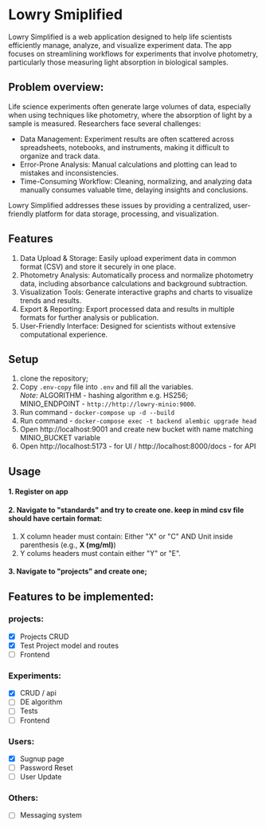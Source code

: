 # Lowry Smiplified

Lowry Simplified is a web application designed to help life scientists efficiently manage, analyze, and visualize experiment data. The app focuses on streamlining workflows for experiments that involve photometry, particularly those measuring light absorption in biological samples.

## Problem overview:
Life science experiments often generate large volumes of data, especially when using techniques like photometry, where the absorption of light by a sample is measured. Researchers face several challenges:

- Data Management: Experiment results are often scattered across spreadsheets, notebooks, and instruments, making it difficult to organize and track data.
- Error-Prone Analysis: Manual calculations and plotting can lead to mistakes and inconsistencies.
- Time-Consuming Workflow: Cleaning, normalizing, and analyzing data manually consumes valuable time, delaying insights and conclusions.

Lowry Simplified addresses these issues by providing a centralized, user-friendly platform for data storage, processing, and visualization.


## Features

1. Data Upload & Storage: Easily upload experiment data in common format (CSV) and store it securely in one place.
2. Photometry Analysis: Automatically process and normalize photometry data, including absorbance calculations and background subtraction.
3. Visualization Tools: Generate interactive graphs and charts to visualize trends and results.
4. Export & Reporting: Export processed data and results in multiple formats for further analysis or publication.
5. User-Friendly Interface: Designed for scientists without extensive computational experience.

## Setup
1. clone the repository;
2. Copy `.env-copy` file into `.env` and fill all the variables.  
    *Note:* ALGORITHM - hashing algorithm e.g. HS256;  
            MINIO_ENDPOINT - `http://http://lowry-minio:9000`.
3. Run command - `docker-compose up -d --build`
4. Run command - `docker-compose exec -t backend alembic upgrade head`
5. Open http://localhost:9001 and create new bucket with name matching MINIO_BUCKET variable
6. Open http://localhost:5173 - for UI
    / http://localhost:8000/docs - for API

## Usage
#### 1. Register on app
#### 2. Navigate to "standards" and try to create one. keep in mind csv file should have certain format:  
1) X column header must contain: Either "X" or "C" AND Unit inside parenthesis (e.g., **X (mg/ml)**)  
2) Y colums headers must contain either "Y" or "E".
#### 3. Navigate to "projects" and create one;


## Features to be implemented:

### projects:
- [x] Projects CRUD 
- [x] Test Project model and routes
- [ ] Frontend

### Experiments:
- [x] CRUD / api
- [ ] DE algorithm
- [ ] Tests
- [ ] Frontend

### Users:
- [x] Sugnup page
- [ ] Password Reset
- [ ] User Update

### Others:
- [ ] Messaging system

